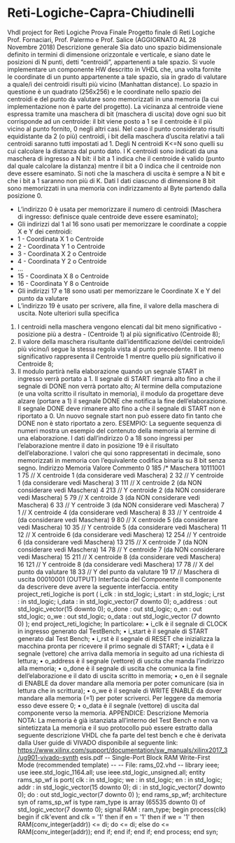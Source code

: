 # Reti-Logiche-Capra-Chiudinelli
Vhdl project for Reti Logiche Prova Finale 
Progetto finale di Reti Logiche
Prof. Fornaciari, Prof. Palermo e Prof. Salice
(AGGIORNATO AL 28 Novembre 2018)
Descrizione generale
Sia dato uno spazio bidimensionale definito in termini di dimensione orizzontale e verticale,
e siano date le posizioni di N punti, detti “centroidi”, appartenenti a tale spazio. Si vuole
implementare un componente HW descritto in VHDL che, una volta fornite le coordinate di
un punto appartenente a tale spazio, sia in grado di valutare a quale/i dei centroidi risulti più
vicino (Manhattan distance).
Lo spazio in questione è un quadrato (256x256) e le coordinate nello spazio dei centroidi e
del punto da valutare sono memorizzati in una memoria (la cui implementazione non è parte
del progetto). La vicinanza al centroide viene espressa tramite una maschera di bit
(maschera di uscita) dove ogni suo bit corrisponde ad un centroide: il bit viene posto a 1 se il
centroide è il più vicino al punto fornito, 0 negli altri casi. Nel caso il punto considerato risulti
equidistante da 2 (o più) centroidi, i bit della maschera d’uscita relativi a tali centroidi
saranno tutti impostati ad 1.
Degli N centroidi K<=N sono quelli su cui calcolare la distanza dal punto dato. I K centroidi
sono indicati da una maschera di ingresso a N bit: il bit a 1 indica che il centroide è valido
(punto dal quale calcolare la distanza) mentre il bit a 0 indica che il centroide non deve
essere esaminato. Si noti che la maschera di uscita è sempre a N bit e che i bit a 1 saranno
non più di K.
Dati
I dati ciascuno di dimensione 8 bit sono memorizzati in una memoria con indirizzamento al
Byte partendo dalla posizione 0.
- L’indirizzo 0 è usata per memorizzare il numero di centroidi (Maschera di ingresso:
definisce quale centroide deve essere esaminato);
- Gli indirizzi dal 1 al 16 sono usati per memorizzare le coordinate a coppie X e Y dei
centroidi:
- 1 - Coordinata X 1
o Centroide
- 2 - Coordinata Y 1
o Centroide
- 3 - Coordinata X 2
o Centroide
- 4 - Coordinata Y 2
o Centroide
- …
- 15 - Coordinata X 8
o Centroide
- 16 - Coordinata Y 8
o Centroide
- Gli indirizzi 17 e 18 sono usati per memorizzare le Coordinate X e Y del punto da
valutare
- L’indirizzo 19 è usato per scrivere, alla fine, il valore della maschera di uscita.
Note ulteriori sulla specifica
1. I centroidi nella maschera vengono elencati dal bit meno significativo -posizione più a
destra - (Centroide 1) al più significativo (Centroide 8);
2. Il valore della maschera risultante dall’identificazione del/dei centroide/i più vicino/i
segue la stessa regola vista al punto precedente. Il bit meno significativo rappresenta
il Centroide 1 mentre quello più significativo il Centroide 8;
3. Il modulo partirà nella elaborazione quando un segnale START in ingresso verrà
portato a 1. Il segnale di START rimarrà alto fino a che il segnale di DONE non verrà
portato alto; Al termine della computazione (e una volta scritto il risultato in memoria),
il modulo da progettare deve alzare (portare a 1) il segnale DONE che notifica la fine
dell’elaborazione. Il segnale DONE deve rimanere alto fino a che il segnale di START
non è riportato a 0. Un nuovo segnale start non può essere dato fin tanto che DONE
non è stato riportato a zero.
ESEMPIO:
La seguente sequenza di numeri mostra un esempio del contenuto della memoria al termine
di una elaborazione. I dati dall’indirizzo 0 a 18 sono ingressi per l’elaborazione mentre il dato
in posizione 19 è il risultato dell’elaborazione. I valori che qui sono rappresentati in decimale,
sono memorizzati in memoria con l’equivalente codifica binaria su 8 bit senza segno.
Indirizzo Memoria Valore Commento
0 185 /* Maschera 10111001
1 75 // X centroide 1 (da considerare vedi Maschera)
2 32 // Y centroide 1 (da considerare vedi Maschera)
3 111 // X centroide 2 (da NON considerare vedi Maschera)
4 213 // Y centroide 2 (da NON considerare vedi Maschera)
5 79 // X centroide 3 (da NON considerare vedi Maschera)
6 33 // Y centroide 3 (da NON considerare vedi Maschera)
7 1 // X centroide 4 (da considerare vedi Maschera)
8 33 // Y centroide 4 (da considerare vedi Maschera)
9 80 // X centroide 5 (da considerare vedi Maschera)
10 35 // Y centroide 5 (da considerare vedi Maschera)
11 12 // X centroide 6 (da considerare vedi Maschera)
12 254 // Y centroide 6 (da considerare vedi Maschera)
13 215 // X centroide 7 (da NON considerare vedi Maschera)
14 78 // Y centroide 7 (da NON considerare vedi Maschera)
15 211 // X centroide 8 (da considerare vedi Maschera)
16 121 // Y centroide 8 (da considerare vedi Maschera)
17 78 // X del punto da valutare
18 33 // Y del punto da valutare
19 17 // Maschera di uscita 00010001 (OUTPUT)
Interfaccia del Componente
Il componente da descrivere deve avere la seguente interfaccia.
entity project_reti_logiche is
port (
i_clk : in std_logic;
i_start : in std_logic;
i_rst : in std_logic;
i_data : in std_logic_vector(7 downto 0);
o_address : out std_logic_vector(15 downto 0);
o_done : out std_logic;
o_en : out std_logic;
o_we : out std_logic;
o_data : out std_logic_vector (7 downto 0)
);
end project_reti_logiche;
In particolare:
• i_clk è il segnale di CLOCK in ingresso generato dal TestBench;
• i_start è il segnale di START generato dal Test Bench;
• i_rst è il segnale di RESET che inizializza la macchina pronta per ricevere il primo
segnale di START;
• i_data è il segnale (vettore) che arriva dalla memoria in seguito ad una richiesta di
lettura;
• o_address è il segnale (vettore) di uscita che manda l’indirizzo alla memoria;
• o_done è il segnale di uscita che comunica la fine dell’elaborazione e il dato di uscita
scritto in memoria;
• o_en è il segnale di ENABLE da dover mandare alla memoria per poter comunicare
(sia in lettura che in scrittura);
• o_we è il segnale di WRITE ENABLE da dover mandare alla memoria (=1) per poter
scriverci. Per leggere da memoria esso deve essere 0;
• o_data è il segnale (vettore) di uscita dal componente verso la memoria.
APPENDICE: Descrizione Memoria
NOTA: La memoria è già istanziata all’interno del Test Bench e non va sintetizzata
La memoria e il suo protocollo può essere estratto dalla seguente descrizione VHDL che fa
parte del test bench e che è derivata dalla User guide di VIVADO disponibile al seguente
link:
https://www.xilinx.com/support/documentation/sw_manuals/xilinx2017_3/ug901-vivado-synth
esis.pdf
-- Single-Port Block RAM Write-First Mode (recommended template)
--
-- File: rams_02.vhd
--
library ieee;
use ieee.std_logic_1164.all;
use ieee.std_logic_unsigned.all;
entity rams_sp_wf is
port(
clk : in std_logic;
we : in std_logic;
en : in std_logic;
addr : in std_logic_vector(15 downto 0);
di : in std_logic_vector(7 downto 0);
do : out std_logic_vector(7 downto 0)
);
end rams_sp_wf;
architecture syn of rams_sp_wf is
type ram_type is array (65535 downto 0) of std_logic_vector(7 downto 0);
signal RAM : ram_type;
begin
process(clk)
begin
if clk'event and clk = '1' then
if en = '1' then
if we = '1' then
RAM(conv_integer(addr)) <= di;
do <= di;
else
do <= RAM(conv_integer(addr));
end if;
end if;
end if;
end process;
end syn;
